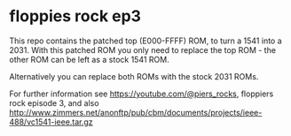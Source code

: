 # floppies rock ep3

This repo contains the patched top (E000-FFFF) ROM, to turn a 1541 into a 2031.  With this patched ROM you only need to replace the top ROM - the other ROM can be left as a stock 1541 ROM. 

Alternatively you can replace both ROMs with the stock 2031 ROMs.

For further information see https://youtube.com/@piers_rocks, floppiers rock episode 3, and also http://www.zimmers.net/anonftp/pub/cbm/documents/projects/ieee-488/vc1541-ieee.tar.gz

